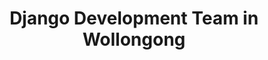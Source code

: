 ---
title: Django Development Team in Wollongong
permalink: /landings/locations/wollongong/developer/django
technology: Django
location: Wollongong
---